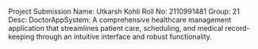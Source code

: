 Project Submission
Name: Utkarsh Kohli
Roll No: 2110991481
Group: 21
Desc: DoctorAppSystem: A comprehensive healthcare management application that streamlines patient care, scheduling, and medical record-keeping through an intuitive interface and robust functionality.
